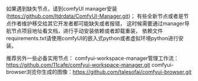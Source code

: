如果遇到缺失节点，请到comfyUI manager安装(https://github.com/ltdrdata/ComfyUI-Manager.git)；
有些全新节点或者是节点作者维护移交给其它开发者都可能缺失或者报错，
这时候需要通过manager导航节点项目地址看文档，进行手动安装依赖或者卸载重装，
依赖文件requirements.txt请使用comfyUI的嵌入式python或者虚拟环境python进行安装。

推荐另外一些必备实用节点：
comfyui-workspace-manager管理工作流：https://github.com/11cafe/comfyui-workspace-manager.git
comfyui-browser浏览你生成的图像：https://github.com/talesofai/comfyui-browser.git
